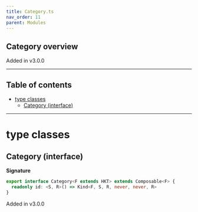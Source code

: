 ```yaml
---
title: Category.ts
nav_order: 11
parent: Modules
---
```


## Category overview

Added in v3.0.0

---

<h2 class="text-delta">Table of contents</h2>

- [type classes](#type-classes)
  - [Category (interface)](#category-interface)

---

# type classes

## Category (interface)

**Signature**

```ts
export interface Category<F extends HKT> extends Composable<F> {
  readonly id: <S, R>() => Kind<F, S, R, never, never, R>
}
```

Added in v3.0.0
